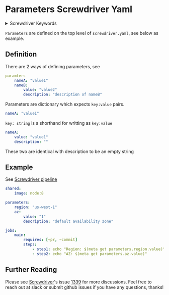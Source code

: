 # Parameters Screwdriver Yaml
<details>
<summary>Screwdriver Keywords</summary>
parameter, parameters, parameters build, parameterized, parameterized build
</details>

`Parameters` are defined on the top level of `screwdriver.yaml`, see below as example.

## Definition
There are 2 ways of defining parameters, see

```yaml
paramters
    nameA: "value1"
    nameB:
        value: "value2"
        description: "description of nameB"
```

Parameters are dictionary which expects `key:value` pairs.

```yaml
nameA: "value1"
```

 `key: string` is a shorthand for writting as `key:value`

```yaml
nameA:
    value: "value1"
    description: ""
```

These two are identical with description to be an empty string

## Example
See [Screwdriver pipeline](https://cd.screwdriver.cd/pipelines/3449/events)

```yaml
shared:
    image: node:8

parameters:
    region: "us-west-1"
    az:
        value: "1"
        description: "default availability zone"

jobs:
    main:
        requires: [~pr, ~commit]
        steps:
            - step1: echo "Region: $(meta get parameters.region.value)"
            - step2: echo "AZ: $(meta get parameters.az.value)"

```

## Further Reading

Please see [Screwdriver](http://screwdriver.cd)'s issue [1339](https://github.com/screwdriver-cd/screwdriver/issues/1339) for more discussions. Feel free to reach out at slack or submit github issues if you have any questions, thanks!